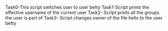 Task0-This script switches user to user betty
Task1-Script prints the effective username of the current user
Task2- Script prints all the groups the user is part of
Task3- Script changes owner of the file hello to the user betty
